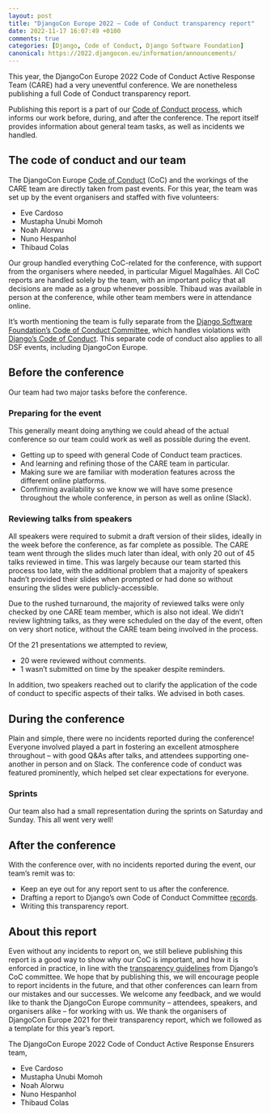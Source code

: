 ```yaml
---
layout: post
title: "DjangoCon Europe 2022 – Code of Conduct transparency report"
date: 2022-11-17 16:07:49 +0100
comments: true
categories: [Django, Code of Conduct, Django Software Foundation]
canonical: https://2022.djangocon.eu/information/announcements/
---
```


This year, the DjangoCon Europe 2022 Code of Conduct Active Response Team (CARE) had a very uneventful conference. We are nonetheless publishing a full Code of Conduct transparency report.

<!-- more -->

Publishing this report is a part of our [Code of Conduct process](https://2022.djangocon.eu/conduct/response_guide/), which informs our work before, during, and after the conference. The report itself provides information about general team tasks, as well as incidents we handled.

## The code of conduct and our team

The DjangoCon Europe [Code of Conduct](https://2022.djangocon.eu/conduct/code_of_conduct/) (CoC) and the workings of the CARE team are directly taken from past events. For this year, the team was set up by the event organisers and staffed with five volunteers:

- Eve Cardoso
- Mustapha Unubi Momoh
- Noah Alorwu
- Nuno Hespanhol
- Thibaud Colas

Our group handled everything CoC-related for the conference, with support from the organisers where needed, in particular Miguel Magalhães. All CoC reports are handled solely by the team, with an important policy that all decisions are made as a group whenever possible. Thibaud was available in person at the conference, while other team members were in attendance online.

It’s worth mentioning the team is fully separate from the [Django Software Foundation’s Code of Conduct Committee](https://www.djangoproject.com/foundation/committees/#conduct), which handles violations with [Django’s Code of Conduct](https://www.djangoproject.com/conduct/). This separate code of conduct also applies to all DSF events, including DjangoCon Europe.

## Before the conference

Our team had two major tasks before the conference.

### Preparing for the event

This generally meant doing anything we could ahead of the actual conference so our team could work as well as possible during the event.

- Getting up to speed with general Code of Conduct team practices.
- And learning and refining those of the CARE team in particular.
- Making sure we are familiar with moderation features across the different online platforms.
- Confirming availability so we know we will have some presence throughout the whole conference, in person as well as online (Slack).

### Reviewing talks from speakers

All speakers were required to submit a draft version of their slides, ideally in the week before the conference, as far complete as possible. The CARE team went through the slides much later than ideal, with only 20 out of 45 talks reviewed in time. This was largely because our team started this process too late, with the additional problem that a majority of speakers hadn’t provided their slides when prompted or had done so without ensuring the slides were publicly-accessible.

Due to the rushed turnaround, the majority of reviewed talks were only checked by one CARE team member, which is also not ideal. We didn’t review lightning talks, as they were scheduled on the day of the event, often on very short notice, without the CARE team being involved in the process.

Of the 21 presentations we attempted to review,

- 20 were reviewed without comments.
- 1 wasn’t submitted on time by the speaker despite reminders.

In addition, two speakers reached out to clarify the application of the code of conduct to specific aspects of their talks. We advised in both cases.

## During the conference

Plain and simple, there were no incidents reported during the conference! Everyone involved played a part in fostering an excellent atmosphere throughout – with good Q&As after talks, and attendees supporting one-another in person and on Slack. The conference code of conduct was featured prominently, which helped set clear expectations for everyone.

### Sprints

Our team also had a small representation during the sprints on Saturday and Sunday. This all went very well!

## After the conference

With the conference over, with no incidents reported during the event, our team’s remit was to:

- Keep an eye out for any report sent to us after the conference.
- Drafting a report to Django’s own Code of Conduct Committee [records](https://github.com/django/code-of-conduct/blob/main/records.md#record-keeping).
- Writing this transparency report.

## About this report

Even without any incidents to report on, we still believe publishing this report is a good way to show why our CoC is important, and how it is enforced in practice, in line with the [transparency guidelines](https://github.com/django/code-of-conduct/blob/main/transparency.md) from Django’s CoC committee. We hope that by publishing this, we will encourage people to report incidents in the future, and that other conferences can learn from our mistakes and our successes. We welcome any feedback, and we would like to thank the DjangoCon Europe community – attendees, speakers, and organisers alike – for working with us. We thank the organisers of DjangoCon Europe 2021 for their transparency report, which we followed as a template for this year’s report.

The DjangoCon Europe 2022 Code of Conduct Active Response Ensurers team,

- Eve Cardoso
- Mustapha Unubi Momoh
- Noah Alorwu
- Nuno Hespanhol
- Thibaud Colas
